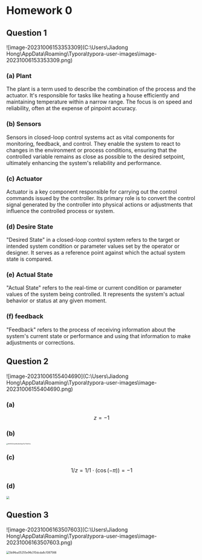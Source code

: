 # Homework 0

## Question 1

![image-20231006153353309](C:\Users\Jiadong Hong\AppData\Roaming\Typora\typora-user-images\image-20231006153353309.png)

### (a) Plant

The plant is a term used to describe the combination of the process and the actuator. It's responsible for tasks like heating a house efficiently and maintaining temperature within a narrow range. The focus is on speed and reliability, often at the expense of pinpoint accuracy.

### (b) Sensors

Sensors in closed-loop control systems act as vital components for monitoring, feedback, and control. They enable the system to react to changes in the environment or process conditions, ensuring that the controlled variable remains as close as possible to the desired setpoint, ultimately enhancing the system's reliability and performance.

### (c) Actuator

Actuator is a key component responsible for carrying out the control commands issued by the controller. Its primary role is to convert the control signal generated by the controller into physical actions or adjustments that influence the controlled process or system.

### (d) Desire State

"Desired State" in a closed-loop control system refers to the target or intended system condition or parameter values set by the operator or designer. It serves as a reference point against which the actual system state is compared.

### (e) Actual State

"Actual State" refers to the real-time or current condition or parameter values of the system being controlled. It represents the system's actual behavior or status at any given moment. 

### (f) feedback

"Feedback" refers to the process of receiving information about the system's current state or performance and using that information to make adjustments or corrections. 

## Question 2

![image-20231006155404690](C:\Users\Jiadong Hong\AppData\Roaming\Typora\typora-user-images\image-20231006155404690.png)

### (a)

$$
z = -1
$$

### (b)

<img src="C:\Users\Jiadong Hong\Documents\WeChat Files\wxid_8u2i17dq6v7v22\FileStorage\Temp\5f6f9323de6f4c6b8dea17a77b5f52c.jpg" alt="5f6f9323de6f4c6b8dea17a77b5f52c" style="zoom:25%;" />

### (c)

$$
1/z = 1/1 \cdot (\cos(-\pi)) = -1
$$

### (d)

<img src="C:\Users\Jiadong Hong\Documents\WeChat Files\wxid_8u2i17dq6v7v22\FileStorage\Temp\1062b202a8f2a27a68fb5146a2db110.jpg" style="zoom:50%;" />

## Question 3

![image-20231006163507603](C:\Users\Jiadong Hong\AppData\Roaming\Typora\typora-user-images\image-20231006163507603.png)

<img src="C:\Users\Jiadong Hong\Documents\WeChat Files\wxid_8u2i17dq6v7v22\FileStorage\Temp\5b9fba05255e9fb310dcda8c1087566.jpg" alt="5b9fba05255e9fb310dcda8c1087566" style="zoom: 50%;" />